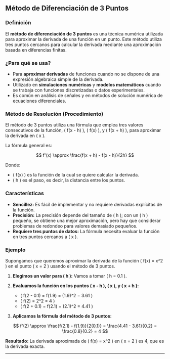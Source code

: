 ## **Método de Diferenciación de 3 Puntos**

### **Definición**
El **método de diferenciación de 3 puntos** es una técnica numérica utilizada para aproximar la derivada de una función en un punto. Este método utiliza tres puntos cercanos para calcular la derivada mediante una aproximación basada en diferencias finitas.

### **¿Para qué se usa?**
- Para **aproximar derivadas** de funciones cuando no se dispone de una expresión algebraica simple de la derivada.
- Utilizado en **simulaciones numéricas** y **modelos matemáticos** cuando se trabaja con funciones discretizadas o datos experimentales.
- Es común en análisis de señales y en métodos de solución numérica de ecuaciones diferenciales.

### **Método de Resolución (Procedimiento)**
El método de 3 puntos utiliza una fórmula que emplea tres valores consecutivos de la función, \( f(x - h) \), \( f(x) \), y \( f(x + h) \), para aproximar la derivada en \( x \).

La fórmula general es:

$$
f'(x) \approx \frac{f(x + h) - f(x - h)}{2h}
$$

Donde:
- \( f(x) \) es la función de la cual se quiere calcular la derivada.
- \( h \) es el paso, es decir, la distancia entre los puntos.

### **Características**
- **Sencillez:** Es fácil de implementar y no requiere derivadas explícitas de la función.
- **Precisión:** La precisión depende del tamaño de \( h \); con un \( h \) pequeño, se obtiene una mejor aproximación, pero hay que considerar problemas de redondeo para valores demasiado pequeños.
- **Requiere tres puntos de datos:** La fórmula necesita evaluar la función en tres puntos cercanos a \( x \).

### **Ejemplo**

Supongamos que queremos aproximar la derivada de la función \( f(x) = x^2 \) en el punto \( x = 2 \) usando el método de 3 puntos.

1. **Elegimos un valor para \( h \):**
   Vamos a tomar \( h = 0.1 \).

2. **Evaluamos la función en los puntos \( x - h \), \( x \), y \( x + h \):**
   - \( f(2 - 0.1) = f(1.9) = (1.9)^2 = 3.61 \)
   - \( f(2) = 2^2 = 4 \)
   - \( f(2 + 0.1) = f(2.1) = (2.1)^2 = 4.41 \)

3. **Aplicamos la fórmula del método de 3 puntos:**

$$
f'(2) \approx \frac{f(2.1) - f(1.9)}{2(0.1)} = \frac{4.41 - 3.61}{0.2} = \frac{0.8}{0.2} = 4
$$

**Resultado:** La derivada aproximada de \( f(x) = x^2 \) en \( x = 2 \) es 4, que es la derivada exacta.

---

